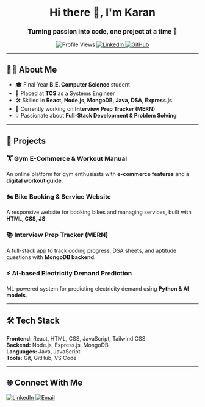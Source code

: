 <h1 align="center">Hi there 👋, I'm Karan</h1>  
<h3 align="center">Turning passion into code, one project at a time 🚀</h3>  

<p align="center">
  <img src="https://komarev.com/ghpvc/?username=KaranUnique&label=Profile%20views&color=0e75b6&style=flat" alt="Profile Views" />
  <a href="https://linkedin.com/in/your-linkedin" target="_blank">
    <img src="https://img.shields.io/badge/LinkedIn-Connect-blue" alt="LinkedIn" />
  </a>
  <a href="https://github.com/KaranUnique" target="_blank">
    <img src="https://img.shields.io/badge/GitHub-Follow-black" alt="GitHub" />
  </a>
</p>

---

## 👨‍💻 About Me
- 🎓 Final Year **B.E. Computer Science** student  
- 💼 Placed at **TCS** as a Systems Engineer  
- 🛠 Skilled in **React, Node.js, MongoDB, Java, DSA, Express.js**  
- 🌱 Currently working on **Interview Prep Tracker (MERN)**  
- 💡 Passionate about **Full-Stack Development & Problem Solving**  

---

## 🚀 Projects

### 🏋️ Gym E-Commerce & Workout Manual  
An online platform for gym enthusiasts with **e-commerce features** and a **digital workout guide**.  

### 🏍️ Bike Booking & Service Website  
A responsive website for booking bikes and managing services, built with **HTML, CSS, JS**.  

### 📚 Interview Prep Tracker (MERN)  
A full-stack app to track coding progress, DSA sheets, and aptitude questions with **MongoDB backend**.  

### ⚡ AI-based Electricity Demand Prediction  
ML-powered system for predicting electricity demand using **Python & AI models**.  

---

## 🛠 Tech Stack  

**Frontend:** React, HTML, CSS, JavaScript, Tailwind CSS  
**Backend:** Node.js, Express.js, MongoDB  
**Languages:** Java, JavaScript  
**Tools:** Git, GitHub, VS Code  

---

## 🌐 Connect With Me  

<p align="left">
  <a href="https://linkedin.com/in/your-linkedin" target="blank">
    <img src="https://img.shields.io/badge/LinkedIn-Connect-blue" alt="LinkedIn" />
  </a>
  <a href="mailto:your-email@gmail.com" target="blank">
    <img src="https://img.shields.io/badge/Email-Contact%20Me-red" alt="Email" />
  </a>
</p>
